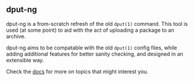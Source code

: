dput-ng
-------

dput-ng is a from-scratch refresh of the old `dput(1)` command. This tool is
used (at some point) to aid with the act of uploading a package to an archive.

dput-ng aims to be compatable with the old `dput(1)` config files, while
adding additional features for better sanity checking, and designed in an
extensible way.

Check the [docs](http://dput.rtfd.org) for more on topics that might
interest you.
